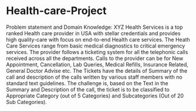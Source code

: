 # Health-care-Project

Problem statement and Domain Knowledge:
XYZ Health Services is a top ranked Health care provider in USA with stellar credentials and provides high quality-care with focus on end-to-end Health care services. The Heath Care Services range from basic medical diagnostics to critical emergency services. The provider follows a ticketing system for all the telephonic calls received across all the departments. Calls to the provider can be for New Appointment, Cancellation, Lab Queries, Medical Refills, Insurance Related, General Doctor Advise etc. The Tickets have the details of Summary of the call and description of the calls written by various staff members with no standard text guidelines.
The challenge is, based on the Text in the Summary and Description of the call, the ticket is to be classified to Appropriate Category (out of 5 Categories) and Subcategories (Out of 20 Sub Categories).
